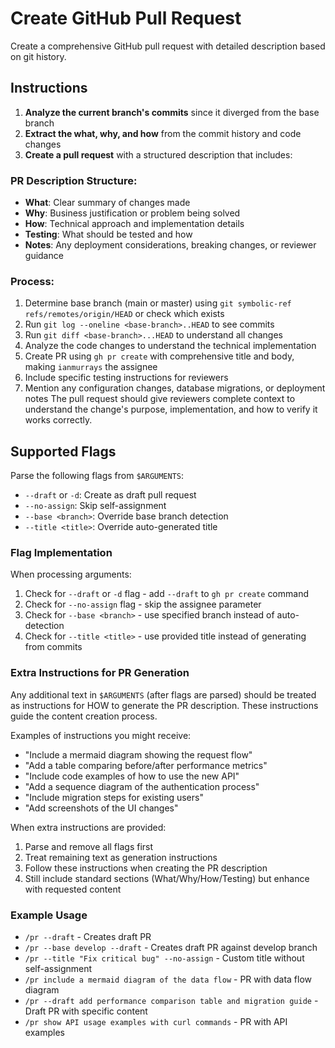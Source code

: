 # Create GitHub Pull Request

Create a comprehensive GitHub pull request with detailed description based on git history.

## Instructions

1. **Analyze the current branch's commits** since it diverged from the base branch
2. **Extract the what, why, and how** from the commit history and code changes
3. **Create a pull request** with a structured description that includes:

### PR Description Structure:
- **What**: Clear summary of changes made
- **Why**: Business justification or problem being solved
- **How**: Technical approach and implementation details
- **Testing**: What should be tested and how
- **Notes**: Any deployment considerations, breaking changes, or reviewer guidance

### Process:
1. Determine base branch (main or master) using `git symbolic-ref refs/remotes/origin/HEAD` or check which exists
2. Run `git log --oneline <base-branch>..HEAD` to see commits
3. Run `git diff <base-branch>...HEAD` to understand all changes
4. Analyze the code changes to understand the technical implementation
5. Create PR using `gh pr create` with comprehensive title and body, making `ianmurrays` the assignee
6. Include specific testing instructions for reviewers
7. Mention any configuration changes, database migrations, or deployment notes
The pull request should give reviewers complete context to understand the change's purpose, implementation, and how to verify it works correctly.

## Supported Flags

Parse the following flags from `$ARGUMENTS`:

- `--draft` or `-d`: Create as draft pull request
- `--no-assign`: Skip self-assignment
- `--base <branch>`: Override base branch detection
- `--title <title>`: Override auto-generated title

### Flag Implementation

When processing arguments:
1. Check for `--draft` or `-d` flag - add `--draft` to `gh pr create` command
2. Check for `--no-assign` flag - skip the assignee parameter
3. Check for `--base <branch>` - use specified branch instead of auto-detection
4. Check for `--title <title>` - use provided title instead of generating from commits

### Extra Instructions for PR Generation

Any additional text in `$ARGUMENTS` (after flags are parsed) should be treated as instructions for HOW to generate the PR description. These instructions guide the content creation process.

Examples of instructions you might receive:
- "Include a mermaid diagram showing the request flow"
- "Add a table comparing before/after performance metrics"
- "Include code examples of how to use the new API"
- "Add a sequence diagram of the authentication process"
- "Include migration steps for existing users"
- "Add screenshots of the UI changes"

When extra instructions are provided:
1. Parse and remove all flags first
2. Treat remaining text as generation instructions
3. Follow these instructions when creating the PR description
4. Still include standard sections (What/Why/How/Testing) but enhance with requested content

### Example Usage
- `/pr --draft` - Creates draft PR
- `/pr --base develop --draft` - Creates draft PR against develop branch
- `/pr --title "Fix critical bug" --no-assign` - Custom title without self-assignment
- `/pr include a mermaid diagram of the data flow` - PR with data flow diagram
- `/pr --draft add performance comparison table and migration guide` - Draft PR with specific content
- `/pr show API usage examples with curl commands` - PR with API examples
